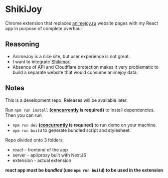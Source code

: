 # ShikiJoy
Chrome extension that replaces [animejoy.ru](https://animejoy.ru) website pages with my React app in purpose of complete overhaul

## Reasoning
- AnimeJoy is a nice site, but user experience is not great.
- I want to integrate [Shikimori](https://shikimori.one).
- Absence of API and Cloudflare protection makes it very problematic to build a separate website that would consume animejoy data.

## Notes
This is a development repo. Releases will be available later.

Run `npm run install` **([concurrently](https://github.com/open-cli-tools/concurrently) is required)** to install dependencies. Then you can run 
* `npm run dev` **([concurrently](https://github.com/open-cli-tools/concurrently) is required)** to run demo on your machine.
* `npm run build` to generate bundled script and stylesheet.

Repo divided onto 3 folders: 
* react - frontend of the app
* server - api/proxy built with NextJS
* extension - actual extension

**react app must be _bundled_ (use ```npm run build```) to be used in the extension**
